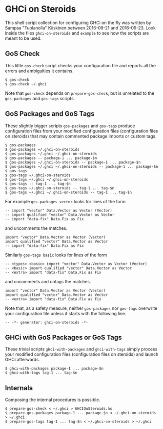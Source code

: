 # GHCi on Steroids

This shell script collection for configuring GHCi on the fly was
written by Sampsa "Tuplanolla" Kiiskinen between 2016-09-21 and 2016-09-23.
Look inside the files `ghci-on-steroids` and `example`
to see how the scripts are meant to be used.

## GoS Check

This little `gos-check` script checks your configuration file and
reports all the errors and ambiguities it contains.

    $ gos-check
    $ gos-check ~/.ghci

Note that `gos-check` depends on `prepare-gos-check`,
but is unrelated to the `gos-packages` and `gos-tags` scripts.

## GoS Packages and GoS Tags

These slightly bigger scripts `gos-packages` and `gos-tags`
produce configuration files from your modified configuration files
(configuration files on steroids)
that may contain commented package imports or custom tags.

    $ gos-packages
    $ gos-packages ~/.ghci-on-steroids
    $ gos-packages ~/.ghci ~/.ghci-on-steroids
    $ gos-packages -- package-1 ... package-$n
    $ gos-packages ~/.ghci-on-steroids -- package-1 ... package-$n
    $ gos-packages ~/.ghci ~/.ghci-on-steroids -- package-1 ... package-$n
    $ gos-tags
    $ gos-tags ~/.ghci-on-steroids
    $ gos-tags ~/.ghci ~/.ghci-on-steroids
    $ gos-tags -- tag-1 ... tag-$n
    $ gos-tags ~/.ghci-on-steroids -- tag-1 ... tag-$n
    $ gos-tags ~/.ghci ~/.ghci-on-steroids -- tag-1 ... tag-$n

For example `gos-packages vector` looks for lines of the form

    -- import "vector" Data.Vector as Vector (Vector)
    -- import qualified "vector" Data.Vector as Vector
    -- import "data-fix" Data.Fix as Fix

and uncomments the matches.

    import "vector" Data.Vector as Vector (Vector)
    import qualified "vector" Data.Vector as Vector
    -- import "data-fix" Data.Fix as Fix

Similarly `gos-tags basic` looks for lines of the form

    -- <types> <basic> import "vector" Data.Vector as Vector (Vector)
    -- <basic> import qualified "vector" Data.Vector as Vector
    -- <extra> import "data-fix" Data.Fix as Fix

and uncomments and untags the matches.

    import "vector" Data.Vector as Vector (Vector)
    import qualified "vector" Data.Vector as Vector
    -- <extra> import "data-fix" Data.Fix as Fix

Note that, as a safety measure, neither `gos-packages` nor `gos-tags`
overwrite your configuration file unless it starts with the following line.

    -- -*- generator: ghci-on-steroids -*-

## GHCi with GoS Packages or GoS Tags

These trivial scripts `ghci-with-packages` and `ghci-with-tags`
simply process your modified configuration files
(configuration files on steroids) and launch GHCi afterwards.

    $ ghci-with-packages package-1 ... package-$n
    $ ghci-with-tags tag-1 ... tag-$n

## Internals

Composing the internal procedures is possible.

    $ prepare-gos-check < ~/.ghci > GHCIOnSteroids.hs
    $ prepare-gos-packages package-1 ... package-$n < ~/.ghci-on-steroids > ~/.ghci
    $ prepare-gos-tags tag-1 ... tag-$n < ~/.ghci-on-steroids > ~/.ghci

